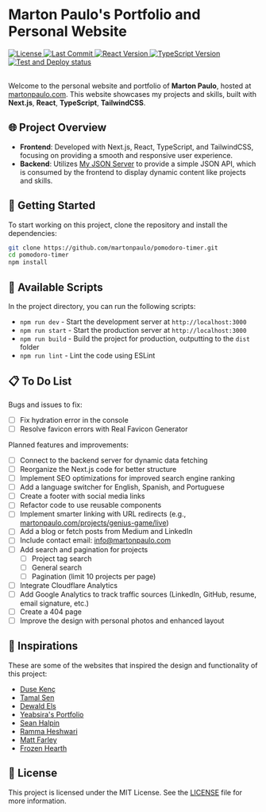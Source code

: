 # Marton Paulo's Portfolio and Personal Website

<div>
  <a href="https://github.com/martonpaulo/portfolio/blob/main/LICENSE">
    <img
      src="https://img.shields.io/github/license/martonpaulo/portfolio"
      alt="License"
    />
  </a>

  <a href="https://github.com/martonpaulo/portfolio/commits/main/">
    <img
      src="https://img.shields.io/github/last-commit/martonpaulo/portfolio"
      alt="Last Commit"
    />
  </a>

  <a href="https://github.com/martonpaulo/portfolio/blob/main/package.json">
    <img
      src="https://img.shields.io/github/package-json/dependency-version/martonpaulo/portfolio/react"
      alt="React Version"
    />
  </a>

  <a href="https://github.com/search?q=repo%3Amartonpaulo%2Fportfolio++language%3ATypeScript">
    <img
      src="https://img.shields.io/github/package-json/dependency-version/martonpaulo/portfolio/dev/typescript"
      alt="TypeScript Version"
    />
  </a>
</div>

<div>
  <a href="https://github.com/martonpaulo/portfolio/actions/workflows/deploy.yml">
    <img
      src="https://github.com/martonpaulo/portfolio/actions/workflows/deploy.yml/badge.svg"
      alt="Test and Deploy status"
    />
  </a>
</div>

<br />

Welcome to the personal website and portfolio of **Marton Paulo**, hosted at [martonpaulo.com](https://martonpaulo.com). This website showcases my projects and skills, built with **Next.js**, **React**, **TypeScript**, **TailwindCSS**.

## 🌐 Project Overview

- **Frontend**: Developed with Next.js, React, TypeScript, and TailwindCSS, focusing on providing a smooth and responsive user experience.
- **Backend**: Utilizes [My JSON Server](https://my-json-server.typicode.com/martonpaulo/portfolio-server) to provide a simple JSON API, which is consumed by the frontend to display dynamic content like projects and skills.

## 🚀 Getting Started

To start working on this project, clone the repository and install the dependencies:

```bash
git clone https://github.com/martonpaulo/pomodoro-timer.git
cd pomodoro-timer
npm install
```

## 📜 Available Scripts

In the project directory, you can run the following scripts:

- `npm run dev` - Start the development server at `http://localhost:3000`
- `npm run start` - Start the production server at `http://localhost:3000`
- `npm run build` - Build the project for production, outputting to the `dist` folder
- `npm run lint` - Lint the code using ESLint

## 📋 To Do List

Bugs and issues to fix:

- [ ] Fix hydration error in the console
- [ ] Resolve favicon errors with Real Favicon Generator

Planned features and improvements:

- [ ] Connect to the backend server for dynamic data fetching
- [ ] Reorganize the Next.js code for better structure
- [ ] Implement SEO optimizations for improved search engine ranking
- [ ] Add a language switcher for English, Spanish, and Portuguese
- [ ] Create a footer with social media links
- [ ] Refactor code to use reusable components
- [ ] Implement smarter linking with URL redirects (e.g., [martonpaulo.com/projects/genius-game/live](http://martonpaulo.com/projects/genius-game/live))
- [ ] Add a blog or fetch posts from Medium and LinkedIn
- [ ] Include contact email: info@martonpaulo.com
- [ ] Add search and pagination for projects
  - [ ] Project tag search
  - [ ] General search
  - [ ] Pagination (limit 10 projects per page)
- [ ] Integrate Cloudflare Analytics
- [ ] Add Google Analytics to track traffic sources (LinkedIn, GitHub, resume, email signature, etc.)
- [ ] Create a 404 page
- [ ] Improve the design with personal photos and enhanced layout

## 🌟 Inspirations

These are some of the websites that inspired the design and functionality of this project:

- [Duse Kenç](https://dusekenc.com/)
- [Tamal Sen](https://tamalsen.dev/)
- [Dewald Els](https://dewaldels.com/)
- [Yeabsira's Portfolio](https://yeabsiras-portfolio.vercel.app/)
- [Sean Halpin](https://www.seanhalpin.xyz/)
- [Ramma Heshwari](https://www.rammaheshwari.com/)
- [Matt Farley](https://mattfarley.ca/)
- [Frozen Hearth](https://frozenhearth.vercel.app/)

## 📄 License

This project is licensed under the MIT License. See the [LICENSE](LICENSE) file for more information.
